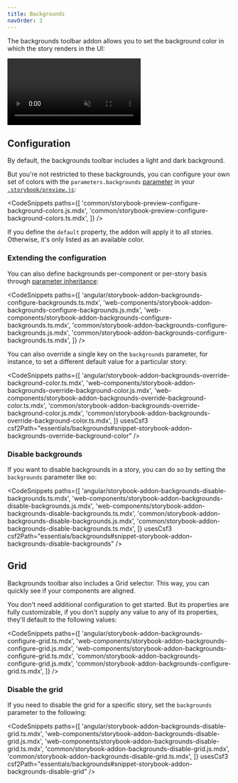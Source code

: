 ```yaml
---
title: Backgrounds
navOrder: 2
---
```


The backgrounds toolbar addon allows you to set the background color in which the story renders in the UI:

<video autoPlay muted playsInline loop>
  <source
    src="addon-backgrounds-optimized.mp4"
    type="video/mp4"
  />
</video>

## Configuration

By default, the backgrounds toolbar includes a light and dark background.

But you're not restricted to these backgrounds, you can configure your own set of colors with the `parameters.backgrounds` [parameter](../02-writing-stories/parameters.md) in your [`.storybook/preview.js`](../08-configure/index.md#configure-story-rendering):

<!-- prettier-ignore-start -->

<CodeSnippets
  paths={[
    'common/storybook-preview-configure-background-colors.js.mdx',
    'common/storybook-preview-configure-background-colors.ts.mdx',
  ]}
/>

<!-- prettier-ignore-end -->

If you define the `default` property, the addon will apply it to all stories. Otherwise, it's only listed as an available color.

### Extending the configuration

You can also define backgrounds per-component or per-story basis through [parameter inheritance](../02-writing-stories/parameters.md#component-parameters):

<!-- prettier-ignore-start -->

<CodeSnippets
  paths={[
    'angular/storybook-addon-backgrounds-configure-backgrounds.ts.mdx',
    'web-components/storybook-addon-backgrounds-configure-backgrounds.js.mdx',
    'web-components/storybook-addon-backgrounds-configure-backgrounds.ts.mdx',
    'common/storybook-addon-backgrounds-configure-backgrounds.js.mdx',
    'common/storybook-addon-backgrounds-configure-backgrounds.ts.mdx',
  ]}
/>

<!-- prettier-ignore-end -->

You can also override a single key on the `backgrounds` parameter, for instance, to set a different default value for a particular story:

<!-- prettier-ignore-start -->

<CodeSnippets
  paths={[
    'angular/storybook-addon-backgrounds-override-background-color.ts.mdx',
    'web-components/storybook-addon-backgrounds-override-background-color.js.mdx',
    'web-components/storybook-addon-backgrounds-override-background-color.ts.mdx',
    'common/storybook-addon-backgrounds-override-background-color.js.mdx',
    'common/storybook-addon-backgrounds-override-background-color.ts.mdx',
  ]}
  usesCsf3
  csf2Path="essentials/backgrounds#snippet-storybook-addon-backgrounds-override-background-color"
/>

<!-- prettier-ignore-end -->

### Disable backgrounds

If you want to disable backgrounds in a story, you can do so by setting the `backgrounds` parameter like so:

<!-- prettier-ignore-start -->

<CodeSnippets
  paths={[
    'angular/storybook-addon-backgrounds-disable-backgrounds.ts.mdx',
    'web-components/storybook-addon-backgrounds-disable-backgrounds.js.mdx',
    'web-components/storybook-addon-backgrounds-disable-backgrounds.ts.mdx',
    'common/storybook-addon-backgrounds-disable-backgrounds.js.mdx',
    'common/storybook-addon-backgrounds-disable-backgrounds.ts.mdx',
  ]}
  usesCsf3
  csf2Path="essentials/backgrounds#snippet-storybook-addon-backgrounds-disable-backgrounds"
/>

<!-- prettier-ignore-end -->

## Grid

Backgrounds toolbar also includes a Grid selector. This way, you can quickly see if your components are aligned.

You don't need additional configuration to get started. But its properties are fully customizable, if you don't supply any value to any of its properties, they'll default to the following values:

<!-- prettier-ignore-start -->

<CodeSnippets
  paths={[
    'angular/storybook-addon-backgrounds-configure-grid.ts.mdx',
    'web-components/storybook-addon-backgrounds-configure-grid.js.mdx',
    'web-components/storybook-addon-backgrounds-configure-grid.ts.mdx',
    'common/storybook-addon-backgrounds-configure-grid.js.mdx',
    'common/storybook-addon-backgrounds-configure-grid.ts.mdx',
  ]}
/>

<!-- prettier-ignore-end -->

### Disable the grid

If you need to disable the grid for a specific story, set the `backgrounds` parameter to the following:

<!-- prettier-ignore-start -->

<CodeSnippets
  paths={[
    'angular/storybook-addon-backgrounds-disable-grid.ts.mdx',
    'web-components/storybook-addon-backgrounds-disable-grid.js.mdx',
    'web-components/storybook-addon-backgrounds-disable-grid.ts.mdx',
    'common/storybook-addon-backgrounds-disable-grid.js.mdx',
    'common/storybook-addon-backgrounds-disable-grid.ts.mdx',
  ]}
  usesCsf3
  csf2Path="essentials/backgrounds#snippet-storybook-addon-backgrounds-disable-grid"
/>

<!-- prettier-ignore-end -->
